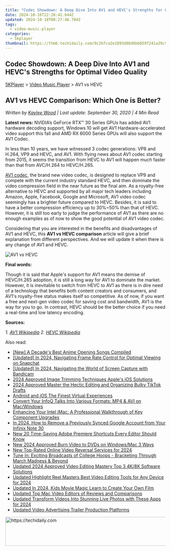 ```yaml
---
title: "Codec Showdown: A Deep Dive Into AV1 and HEVC's Strengths for Optimal Video Quality"
date: 2024-10-16T22:28:42.644Z
updated: 2024-10-18T00:27:48.704Z
tags:
  - video-music-player
categories:
  - 5kplayer
thumbnail: https://thmb.techidaily.com/9c2b7ca2e1893d88d6bb8597241a29c970bfa10f3bf7e355bd7f5437be375738.jpg
---
```


## Codec Showdown: A Deep Dive Into AV1 and HEVC's Strengths for Optimal Video Quality

[5KPlayer](https://tools.techidaily.com/5kplayer/products/) \> [Video Music Player](https://tools.techidaily.com/5kplayer/video-music-player/) \> AV1 vs HEVC

## AV1 vs HEVC Comparison: Which One is Better?

 _Written by [Kaylee Wood](https://www.quora.com/profile/Amanda-Hu-21) | Last update: September 30, 2020 | 4 Min Read_

**Latest news:** NVIDIA’s GeForce RTX™ 30 Series GPUs has added AV1 hardware decoding support, Windows 10 will get AV1 Hardware-accelerated video support this fall and AMD RX 6000 Series GPUs will also support the AV1 Codec.

In less than 10 years, we have witnessed 3 codec generations: VP8 and H.264, VP9 and HEVC, and AV1\. With flying news about AV1 codec starting from 2015, it seems the transition from HEVC to AV1 will happen much faster than that from AVC/H.264 to HEVC/H.265.

[AV1 codec](https://tools.techidaily.com/5kplayer/video-music-player/), the brand new video codec, is designed to replace VP9 and compete with the current industry standard HEVC, and then dominate the video compression field in the near future as the final aim. As a royalty-free alternative to HEVC and supported by all major tech leaders including Amazon, Apple, Facebook, Google and Microsoft, AV1 video codec seemingly has a brighter future compared to HEVC. Besides, it is said to have a better compression efficiency up to 30%\~50% than that of HEVC. However, it is still too early to judge the performance of AV1 as there are no enough examples as of now to show the good potential of AV1 video codec.

Considering that you are interested in the benefits and disadvantages of AV1 and HEVC, this **AV1 vs HEVC comparison** article will give a brief explanation from different perspectives. And we will update it when there is any change of AV1 and HEVC.

![AV1 vs HEVC](https://www.5kplayer.com/video-music-player/img/av1-vs-hevc-codec.jpg) 

**Final words:**

Though it is said that Apple's support for AV1 means the demise of HEVC/H.265 adoption, it is still a long way for AV1 to dominate the market. However, it is inevitable to switch from HEVC to AV1 as there is in dire need of a technology that benefits both content creators and consumers, and AV1's royalty-free status makes itself so competitive. As of now, if you want a free and next-gen video codec for saving cost and bandwidth, AV1 is the way for you to go. In contrast, HEVC should be the better choice if you need a real-time and low latency encoding.

**Sources:**

_1\. [AV1 Wikipedia](https://en.wikipedia.org/wiki/AV1)_ 
_2\. [HEVC Wikipedia](https://en.wikipedia.org/wiki/High%5FEfficiency%5FVideo%5FCoding)_

<ins class="adsbygoogle"
     style="display:block"
     data-ad-format="autorelaxed"
     data-ad-client="ca-pub-7571918770474297"
     data-ad-slot="1223367746"></ins>

<ins class="adsbygoogle"
     style="display:block"
     data-ad-client="ca-pub-7571918770474297"
     data-ad-slot="8358498916"
     data-ad-format="auto"
     data-full-width-responsive="true"></ins>

<span class="atpl-alsoreadstyle">Also read:</span>
<div><ul>
<li><a href="https://fox-helps.techidaily.com/new-a-decades-best-anime-opening-songs-compiled/"><u>[New] A Decade's Best Anime Opening Songs Compiled</u></a></li>
<li><a href="https://snapchat-videos.techidaily.com/updated-in-2024-navigating-frame-rate-control-for-optimal-viewing-on-snapchat/"><u>[Updated] In 2024, Navigating Frame Rate Control for Optimal Viewing on Snapchat</u></a></li>
<li><a href="https://screen-capture.techidaily.com/updated-in-2024-navigating-the-world-of-screen-capture-with-bandicam/"><u>[Updated] In 2024, Navigating the World of Screen Capture with Bandicam</u></a></li>
<li><a href="https://some-techniques.techidaily.com/2024-approved-image-trimming-techniques-apples-ios-solutions/"><u>2024 Approved Image Trimming Techniques Apple's iOS Solutions</u></a></li>
<li><a href="https://fox-cloud.techidaily.com/2024-approved-master-the-hectic-editing-and-organizing-bulky-tiktok-drafts/"><u>2024 Approved Master the Hectic Editing and Organizing Bulky TikTok Drafts</u></a></li>
<li><a href="https://fox-boxes.techidaily.com/android-and-ios-the-finest-virtual-experiences/"><u>Android and iOS The Finest Virtual Experiences</u></a></li>
<li><a href="https://win-deluxe.techidaily.com/convert-your-infoq-talks-into-various-formats-mp4-and-avi-on-macwindows/"><u>Convert Your InfoQ Talks Into Various Formats: MP4 & AVI on Mac/Windows</u></a></li>
<li><a href="https://buynow-reviews.techidaily.com/enhancing-your-intel-imac-a-professional-walkthrough-of-key-component-upgrades/"><u>Enhancing Your Intel iMac: A Professional Walkthrough of Key Component Upgrades</u></a></li>
<li><a href="https://unlock-android.techidaily.com/in-2024-how-to-remove-a-previously-synced-google-account-from-your-infinix-note-30-by-drfone-android/"><u>In 2024, How to Remove a Previously Synced Google Account from Your Infinix Note 30</u></a></li>
<li><a href="https://video-ai-editor.techidaily.com/new-20-time-saving-adobe-premiere-shortcuts-every-editor-should-know/"><u>New 20 Time-Saving Adobe Premiere Shortcuts Every Editor Should Know</u></a></li>
<li><a href="https://video-ai-editor.techidaily.com/new-2024-approved-burn-video-to-dvds-on-windowsmac-3-ways/"><u>New 2024 Approved Burn Video to DVDs on Windows/Mac 3 Ways</u></a></li>
<li><a href="https://video-ai-editor.techidaily.com/new-top-rated-online-video-reversal-services-for-2024/"><u>New Top-Rated Online Video Reversal Services for 2024</u></a></li>
<li><a href="https://tech-renaissance.techidaily.com/tune-in-exciting-broadcasts-of-college-hoops-bracketing-through-march-madness-and-beyond/"><u>Tune In: Exciting Broadcasts of College Hoops - Bracketing Through March Madness & Beyond</u></a></li>
<li><a href="https://video-ai-editor.techidaily.com/updated-2024-approved-video-editing-mastery-top-3-4k8k-software-solutions/"><u>Updated 2024 Approved Video Editing Mastery Top 3 4K/8K Software Solutions</u></a></li>
<li><a href="https://video-ai-editor.techidaily.com/updated-highlight-reel-masters-best-video-editing-tools-for-any-device-for-2024/"><u>Updated Highlight Reel Masters Best Video Editing Tools for Any Device for 2024</u></a></li>
<li><a href="https://video-ai-editor.techidaily.com/updated-in-2024-kids-movie-magic-learn-to-create-your-own-film/"><u>Updated In 2024, Kids Movie Magic Learn to Create Your Own Film</u></a></li>
<li><a href="https://video-ai-editor.techidaily.com/updated-top-mac-video-editors-of-reviews-and-comparisons/"><u>Updated Top Mac Video Editors of Reviews and Comparisons</u></a></li>
<li><a href="https://video-ai-editor.techidaily.com/updated-transform-videos-into-stunning-live-photos-with-these-apps-for-2024/"><u>Updated Transform Videos Into Stunning Live Photos with These Apps for 2024</u></a></li>
<li><a href="https://video-ai-editor.techidaily.com/updated-video-advertising-trailer-production-platforms/"><u>Updated Video Advertising Trailer Production Platforms</u></a></li>
</ul></div>

<!-- affiliate ads begin -->
<a href="https://appsumo.8odi.net/c/5597632/2043597/7443" target="_top" id="2043597">
  <img src="//a.impactradius-go.com/display-ad/7443-2043597" border="0" alt="https://techidaily.com" width="728" height="90"/>
</a>
<img height="0" width="0" src="https://appsumo.8odi.net/i/5597632/2043597/7443" style="position:absolute;visibility:hidden;" border="0" />
<!-- affiliate ads end -->


